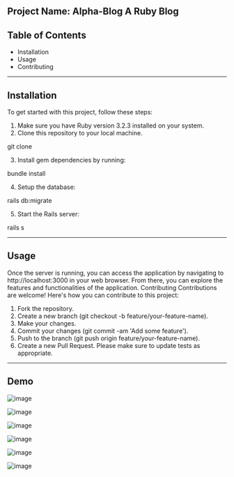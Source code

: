 
Project Name: Alpha-Blog
A Ruby Blog
------------------------------------------------------
Table of Contents
-----------------------------------------------
-	Installation
-	Usage
-	Contributing

-------------------------------------------------------
Installation
-------------------------------------
To get started with this project, follow these steps:
1.	Make sure you have Ruby version 3.2.3 installed on your system.
2.	Clone this repository to your local machine.

git clone 

3.	Install gem dependencies by running:

bundle install 

4.	Setup the database:

rails db:migrate

5.	Start the Rails server:

rails s

----------------------------------------------------
Usage
-------------------------------------------------
Once the server is running, you can access the application by navigating to http://localhost:3000 in your web browser. From there, you can explore the features and functionalities of the application.
Contributing
Contributions are welcome! Here's how you can contribute to this project:
1.	Fork the repository.
2.	Create a new branch (git checkout -b feature/your-feature-name).
3.	Make your changes.
4.	Commit your changes (git commit -am 'Add some feature').
5.	Push to the branch (git push origin feature/your-feature-name).
6.	Create a new Pull Request.
Please make sure to update tests as appropriate.

---------------------------------------------

Demo
-----------------------------------------------
![image](https://github.com/BinhNguyenDang/alpha-blog/assets/146049423/100209ac-5bb6-4127-8b3c-15a756522e7b)

![image](https://github.com/BinhNguyenDang/alpha-blog/assets/146049423/3832c14c-52c4-4a23-b7b1-58521dfe4f97)

![image](https://github.com/BinhNguyenDang/alpha-blog/assets/146049423/b61c87ed-ab50-4180-b915-d969291a2aa7)

![image](https://github.com/BinhNguyenDang/alpha-blog/assets/146049423/0b08bcb0-0630-4f62-8563-7df6ed8e7055)

![image](https://github.com/BinhNguyenDang/alpha-blog/assets/146049423/c5ba30a2-082b-496c-ae48-f04d1154c7fd)

![image](https://github.com/BinhNguyenDang/alpha-blog/assets/146049423/e39b322e-b6e1-445b-8347-fd9d43841fb5)
